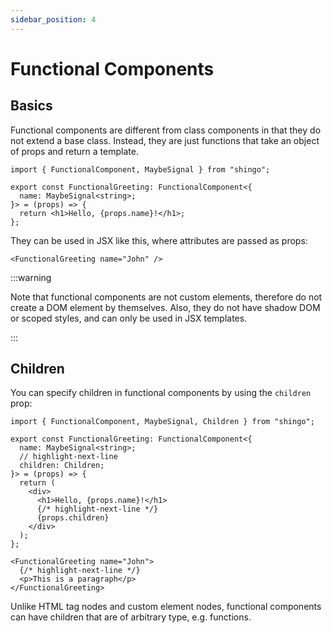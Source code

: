 ```yaml
---
sidebar_position: 4
---
```


# Functional Components

## Basics

Functional components are different from class components in that they do not
extend a base class. Instead, they are just functions that take an object of
props and return a template.

```tsx
import { FunctionalComponent, MaybeSignal } from "shingo";

export const FunctionalGreeting: FunctionalComponent<{
  name: MaybeSignal<string>;
}> = (props) => {
  return <h1>Hello, {props.name}!</h1>;
};
```

They can be used in JSX like this, where attributes are passed as props:

```tsx
<FunctionalGreeting name="John" />
```

:::warning

Note that functional components are not custom elements, therefore do not create
a DOM element by themselves. Also, they do not have shadow DOM or scoped styles,
and can only be used in JSX templates.

:::

## Children

You can specify children in functional components by using the `children` prop:

```tsx
import { FunctionalComponent, MaybeSignal, Children } from "shingo";

export const FunctionalGreeting: FunctionalComponent<{
  name: MaybeSignal<string>;
  // highlight-next-line
  children: Children;
}> = (props) => {
  return (
    <div>
      <h1>Hello, {props.name}!</h1>
      {/* highlight-next-line */}
      {props.children}
    </div>
  );
};
```

```tsx
<FunctionalGreeting name="John">
  {/* highlight-next-line */}
  <p>This is a paragraph</p>
</FunctionalGreeting>
```

Unlike HTML tag nodes and custom element nodes, functional components can have
children that are of arbitrary type, e.g. functions.

